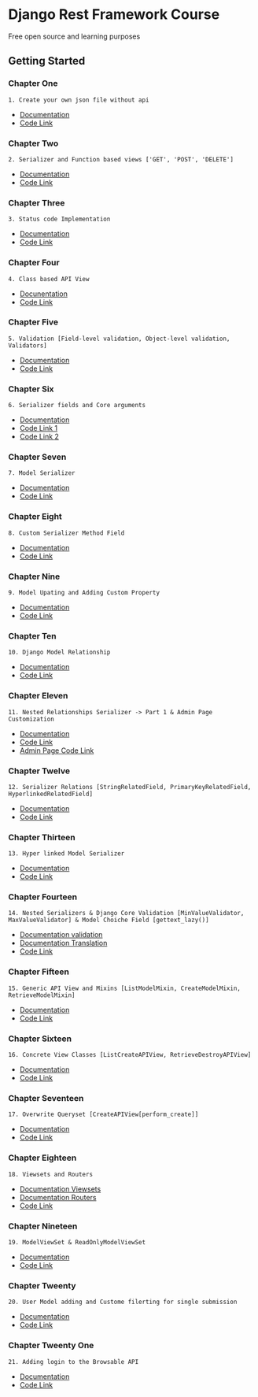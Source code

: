 # Django Rest Framework Course

Free open source and learning purposes


## Getting Started
### Chapter One

    1. Create your own json file without api
- [Documentation](https://www.w3schools.com/python/python_json.asp)    
- [Code Link](https://github.com/msjahid/django-rest-course/tree/main/json)


### Chapter Two

    2. Serializer and Function based views ['GET', 'POST', 'DELETE']
- [Documentation](https://www.django-rest-framework.org/api-guide/views/#api_view)  
- [Code Link](https://github.com/msjahid/django-rest-course/tree/main/serialization_serializer)

### Chapter Three


    3. Status code Implementation 
- [Documentation](https://www.django-rest-framework.org/api-guide/status-codes/)
- [Code Link](https://github.com/msjahid/django-rest-course/tree/main/status_code)

### Chapter Four

    4. Class based API View
- [Docunentation](https://www.django-rest-framework.org/api-guide/views/#class-based-views)
- [Code Link](https://www.django-rest-framework.org/api-guide/views/#class-based-views)

### Chapter Five

    5. Validation [Field-level validation, Object-level validation, Validators]
- [Documentation](https://www.django-rest-framework.org/api-guide/serializers/#validation)    
- [Code Link](https://github.com/msjahid/django-rest-course/tree/main/validation)

### Chapter Six

    6. Serializer fields and Core arguments
- [Documentation](https://www.django-rest-framework.org/api-guide/fields/)    
- [Code Link 1](https://github.com/msjahid/django-rest-course/blob/main/serialization_serializer/api/serializers.py)
- [Code Link 2](https://github.com/msjahid/django-rest-course/blob/main/status_code/https/serializers.py)

### Chapter Seven

    7. Model Serializer
- [Documentation](https://www.django-rest-framework.org/api-guide/serializers/#modelserializer)    
- [Code Link](https://github.com/msjahid/django-rest-course/blob/main/Model_serialzers/modelSerialzers/serializers.py)

### Chapter Eight

    8. Custom Serializer Method Field
- [Documentation](https://www.django-rest-framework.org/api-guide/fields/#serializermethodfield)    
- [Code Link](https://github.com/msjahid/django-rest-course/blob/main/Custom_serialzers_field/customfields/serializers.py)

### Chapter Nine

    9. Model Upating and Adding Custom Property
- [Documentation](https://docs.djangoproject.com/en/3.2/topics/db/models/#model-methods)    
- [Code Link](https://github.com/msjahid/django-rest-course/blob/main/model_updating/modelUpdating/models.py)

### Chapter Ten

    10. Django Model Relationship
- [Documentation](https://docs.djangoproject.com/en/3.2/topics/db/examples/)    
- [Code Link](https://github.com/msjahid/django-rest-course/blob/main/djangoRelationships/modelRelation/models.py)

### Chapter Eleven

    11. Nested Relationships Serializer -> Part 1 & Admin Page Customization
- [Documentation](https://www.django-rest-framework.org/api-guide/relations/#nested-relationships)    
- [Code Link](https://github.com/msjahid/django-rest-course/blob/main/nestedSerializer/nested/serializers.py)
- [Admin Page Code Link](https://github.com/msjahid/django-rest-course/blob/main/nestedSerializer/nested/admin.py)

### Chapter Twelve

    12. Serializer Relations [StringRelatedField, PrimaryKeyRelatedField, HyperlinkedRelatedField]
- [Documentation](https://www.django-rest-framework.org/api-guide/relations/#api-reference)    
- [Code Link](https://github.com/msjahid/django-rest-course/blob/main/serializersRelationship/nested/serializers.py)

### Chapter Thirteen

    13. Hyper linked Model Serializer
- [Documentation](https://www.django-rest-framework.org/api-guide/serializers/#hyperlinkedmodelserializer)    
- [Code Link](https://github.com/msjahid/django-rest-course/blob/main/hyperlinkSerializers/hyperlinks/serializers.py)

### Chapter Fourteen

    14. Nested Serializers & Django Core Validation [MinValueValidator, MaxValueValidator] & Model Choiche Field [gettext_lazy()]
- [Documentation validation](https://docs.djangoproject.com/en/3.2/ref/validators/)    
- [Documentation Translation](https://docs.djangoproject.com/en/3.2/topics/i18n/translation/)  
- [Code Link](https://github.com/msjahid/django-rest-course/blob/main/nestedSerializerPartTwo/review/models.py)

### Chapter Fifteen

    15. Generic API View and Mixins [ListModelMixin, CreateModelMixin, RetrieveModelMixin]
- [Documentation](https://www.django-rest-framework.org/api-guide/generic-views/#mixins)    
- [Code Link](https://github.com/msjahid/django-rest-course/blob/main/mixinsGeneric/mixins/views.py)

### Chapter Sixteen

    16. Concrete View Classes [ListCreateAPIView, RetrieveDestroyAPIView]
- [Documentation](https://www.django-rest-framework.org/api-guide/generic-views/#concrete-view-classes)    
- [Code Link](https://github.com/msjahid/django-rest-course/blob/main/concreteViewClasses/mixins/views.py)

### Chapter Seventeen

    17. Overwrite Queryset [CreateAPIView[perform_create]]
- [Documentation](https://www.django-rest-framework.org/api-guide/generic-views/#createapiview)    
- [Code Link](https://github.com/msjahid/django-rest-course/blob/main/OverwriteQueryset/mixins/views.py)

### Chapter Eighteen

    18. Viewsets and Routers
- [Documentation Viewsets](https://www.django-rest-framework.org/api-guide/viewsets/)    
- [Documentation Routers](https://www.django-rest-framework.org/api-guide/routers/)   
- [Code Link](https://github.com/msjahid/django-rest-course/tree/main/viewsetsAndRouters)

### Chapter Nineteen

    19. ModelViewSet & ReadOnlyModelViewSet
- [Documentation](https://www.django-rest-framework.org/api-guide/viewsets/#modelviewset)    
- [Code Link](https://github.com/msjahid/django-rest-course/blob/main/ModelViewSet/viewset/views.py)

### Chapter Tweenty

    20. User Model adding and Custome filerting for single submission
- [Documentation](https://docs.djangoproject.com/en/3.2/topics/auth/customizing/#specifying-custom-user-model)    
- [Code Link](https://github.com/msjahid/django-rest-course/tree/main/UserModel)

### Chapter Tweenty One

    21. Adding login to the Browsable API
- [Documentation](https://www.django-rest-framework.org/tutorial/4-authentication-and-permissions/#adding-login-to-the-browsable-api)    
- [Code Link](https://github.com/msjahid/django-rest-course/blob/main/api-auth/config/urls.py)
